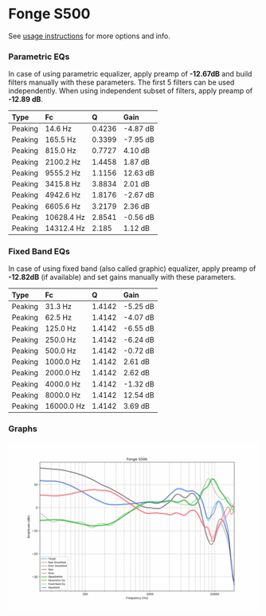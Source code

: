 # Fonge S500
See [usage instructions](https://github.com/jaakkopasanen/AutoEq#usage) for more options and info.

### Parametric EQs
In case of using parametric equalizer, apply preamp of **-12.67dB** and build filters manually
with these parameters. The first 5 filters can be used independently.
When using independent subset of filters, apply preamp of **-12.89 dB**.

| Type    | Fc         |      Q | Gain     |
|:--------|:-----------|:-------|:---------|
| Peaking | 14.6 Hz    | 0.4236 | -4.87 dB |
| Peaking | 165.5 Hz   | 0.3399 | -7.95 dB |
| Peaking | 815.0 Hz   | 0.7727 | 4.10 dB  |
| Peaking | 2100.2 Hz  | 1.4458 | 1.87 dB  |
| Peaking | 9555.2 Hz  | 1.1156 | 12.63 dB |
| Peaking | 3415.8 Hz  | 3.8834 | 2.01 dB  |
| Peaking | 4942.6 Hz  | 1.8176 | -2.67 dB |
| Peaking | 6605.6 Hz  | 3.2179 | 2.36 dB  |
| Peaking | 10628.4 Hz | 2.8541 | -0.56 dB |
| Peaking | 14312.4 Hz | 2.185  | 1.12 dB  |

### Fixed Band EQs
In case of using fixed band (also called graphic) equalizer, apply preamp of **-12.82dB**
(if available) and set gains manually with these parameters.

| Type    | Fc         |      Q | Gain     |
|:--------|:-----------|:-------|:---------|
| Peaking | 31.3 Hz    | 1.4142 | -5.25 dB |
| Peaking | 62.5 Hz    | 1.4142 | -4.07 dB |
| Peaking | 125.0 Hz   | 1.4142 | -6.55 dB |
| Peaking | 250.0 Hz   | 1.4142 | -6.24 dB |
| Peaking | 500.0 Hz   | 1.4142 | -0.72 dB |
| Peaking | 1000.0 Hz  | 1.4142 | 2.61 dB  |
| Peaking | 2000.0 Hz  | 1.4142 | 2.62 dB  |
| Peaking | 4000.0 Hz  | 1.4142 | -1.32 dB |
| Peaking | 8000.0 Hz  | 1.4142 | 12.54 dB |
| Peaking | 16000.0 Hz | 1.4142 | 3.69 dB  |

### Graphs
![](./Fonge%20S500.png)